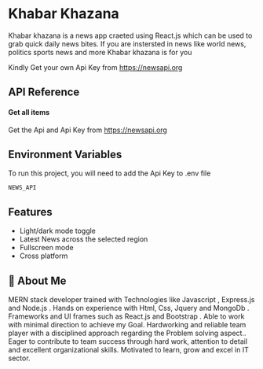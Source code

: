 # Khabar Khazana

Khabar khazana is a news app craeted using React.js which can be used to grab quick daily news bites. If you are instersted in news like world news, politics sports news and more Khabar khazana is for you

Kindly Get your own Api Key from https://newsapi.org
## API Reference

#### Get all items

Get the Api and Api Key from https://newsapi.org
## Environment Variables

To run this project, you will need to add the Api Key to .env file

`NEWS_API`


## Features

- Light/dark mode toggle
- Latest News across the selected region
- Fullscreen mode
- Cross platform


## 🚀 About Me
MERN stack developer trained with Technologies like Javascript , Express.js and Node.js . Hands on experience with Html, Css, Jquery and MongoDb . Frameworks and UI frames such as React.js and Bootstrap . Able to work with minimal direction to achieve my Goal. Hardworking and reliable team player with a disciplined approach regarding the Problem solving aspect.. Eager to contribute to team success through hard work, attention to detail and excellent organizational skills. Motivated to learn, grow and excel in IT sector.

